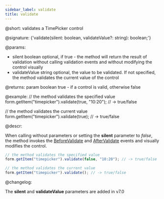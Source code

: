 ```yaml
---
sidebar_label: validate
title: validate
---          
```


@short: validates a TimePicker control

@signature: {'validate(silent: boolean, validateValue?: string): boolean;'}
 
@params:
- silent    boolean     optional, if true - the method will return the result of validation without calling validation events and without modifying the control visually
- validateValue     string     optional, the value to be validated. If not specified, the method validates the current value of the control

@returns:
param   boolean     true - if a control is valid, otherwise false

@example:
// the method validates the specified value
form.getItem("timepicker").validate(true, "10:20"); // -> true/false

// the method validates the current value
form.getItem("timepicker").validate(true); // -> true/false

@descr:

When calling without parameters or setting the **silent** parameter to *false*, the method invokes the [BeforeValidate](form/api/timepicker/timepicker_beforevalidate_event.md) and [AfterValidate](form/api/timepicker/timepicker_aftervalidate_event.md) events and visually modifies the control.

~~~js
// the method validates the specified value
form.getItem("timepicker").validate(false, "10:20"); // -> true/false

// the method validates the current value
form.getItem("timepicker").validate(); // -> true/false
~~~

@changelog:

The **silent** and **validateValue** parameters are added in v7.0
